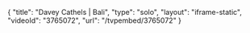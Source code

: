 {
    "title": "Davey Cathels | Bali",
    "type": "solo",
    "layout": "iframe-static",
    "videoId": "3765072",
    "url": "\/tvpembed\/3765072"
}
